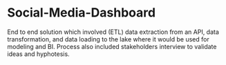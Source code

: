 # Social-Media-Dashboard
End to end solution which involved (ETL) data extraction from an API, data transformation, and data loading to the lake where it would be used for modeling and BI. Process also included stakeholders interview to validate ideas and hyphotesis.

